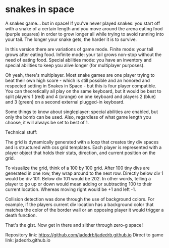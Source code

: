 # snakes in space

A snakes game... but in space! If you've never played snakes: you start off with a snake of a certain length
and you move around the arena eating food (purple squares) in order to grow longer all while trying to 
avoid running into your tail. The longer your snake gets, the harder it is to survive. 

In this version there are variations of game mode. Finite mode: your tail grows after eating food.
Infinite mode: your tail grows non-stop without the need of eating food. Special abilities mode: you
have an inventory and special abilities to keep you alive longer (for multiplayer purposes).

Oh yeah, there's multiplayer. Most snake games are one player trying to beat their own high score - which is still 
possible and an honored and respected setting in Snakes in Space - but this is four player compatible. 
You can theoretically all play on the same keyboard, but it would be best to split players 1 (red) and 4 (orange)
on one keyboard and players 2 (blue) and 3 (green) on a second external plugged-in keyboard.

Some things to know about singleplayer: special abilities are enabled, but only the bomb can be used.
Also, regardless of what game length you choose, it will always be set to best of 1.

Technical stuff:

The grid is dynamically generated with a loop that creates tiny div spaces and is structured with css grid 
templates. Each player is represented with a player object that holds their stats, direction, and current 
position on the grid. 

To visualize the grid, think of a 100 by 100 grid. After 100 tiny divs are generated in one row, they wrap
around to the next row. Directly below div 1 would be div 101. Below div 101 would be 202. In other words,
telling a player to go up or down would mean adding or subtracting 100 to their current location. Whereas 
moving right would be +1 and left -1.

Collision detection was done through the use of background colors. For example, if the players current div 
location has a background color that matches the color of the border wall or an opposing player it would 
trigger a death function.

That's the gist. Now get in there and slither through zero-g space!

Repository link: https://github.com/jadedrb/jadedrb.github.io
Direct to game link: jadedrb.github.io